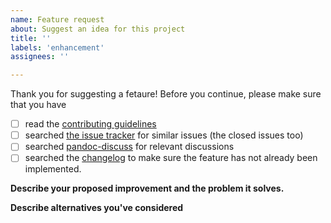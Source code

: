 ```yaml
---
name: Feature request
about: Suggest an idea for this project
title: ''
labels: 'enhancement'
assignees: ''

---
```


Thank you for suggesting a fetaure! Before you continue, please make sure that you have

- [ ] read the [contributing guidelines](https://github.com/jgm/pandoc/CONTRIBUTING.md)
- [ ] searched [the issue tracker](https://github.com/jgm/pandoc/issues) for similar issues (the closed issues too)
- [ ] searched [pandoc-discuss](https://groups.google.com/forum/#!forum/pandoc-discuss) for relevant discussions
- [ ] searched the [changelog](https://github.com/jgm/pandoc/changelog.md) to make sure the feature has not already been implemented.

**Describe your proposed improvement and the problem it solves.**

**Describe alternatives you've considered**

